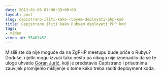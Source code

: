 ```yaml
---
date: 2013-01-06 07:00:39+00:00
layout: post
slug: capistrano-iliti-kako-rubyem-deployati-php-kod
title: Capistrano iliti kako Rubyem deployati PHP kod
tags:
- video
vimeo_id: 55463452
---
```


Mislili ste da nije moguće da na ZgPHP meetupu bude priče o Rubyu? Doduše, rijetki mogu izvući tako nešto pa nikoga nije iznenadilo da se te uloge uhvatio [Goran Jurić](http://twitter.com/goran_juric), koji je predstavio Capistrano i prisutnima zauvijek promijenio mišljenje o tome kako treba raditi deployment koda.


